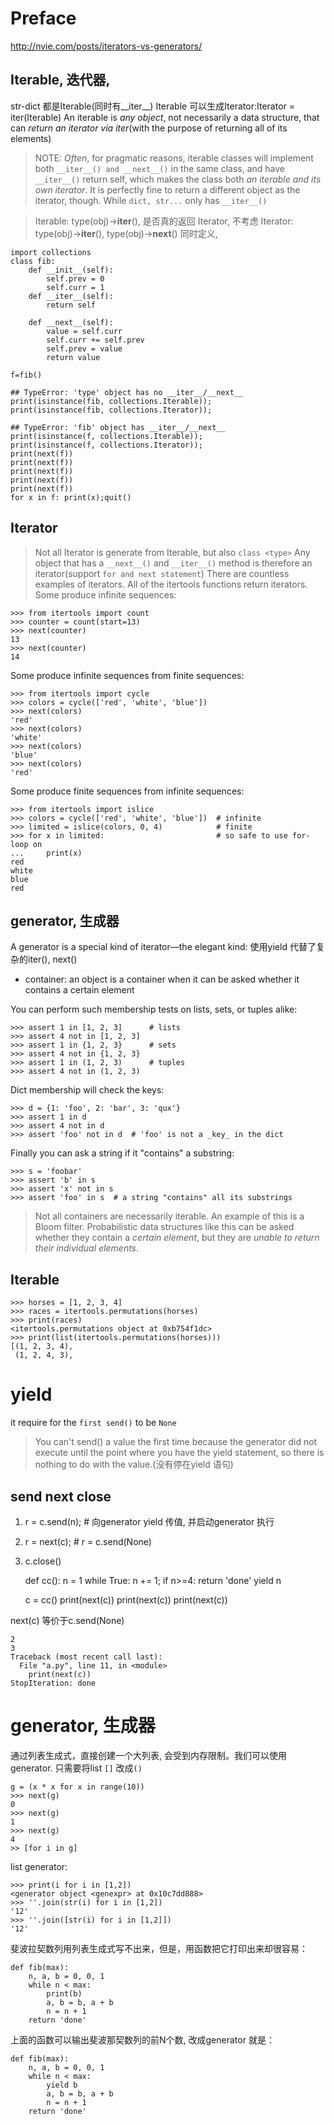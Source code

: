 # Preface
http://nvie.com/posts/iterators-vs-generators/

## Iterable, 迭代器,
str-dict 都是Iterable(同时有__iter__)
Iterable 可以生成Iterator:Iterator = iter(Iterable)
An iterable is *any object*, not necessarily a data structure, that can *return an iterator via iter*(with the purpose of returning all of its elements)

> NOTE:
*Often*, for pragmatic reasons, iterable classes will implement both `__iter__() and __next__()` in the same class, and have `__iter__()` return self, which makes the class both *an iterable and its own iterator*. It is perfectly fine to return a different object as the iterator, though. While `dict, str...`  only has `__iter__()`

> Iterable: type(obj)->__iter__(), 是否真的返回 Iterator, 不考虑
> Iterator: type(obj)->__iter__(), type(obj)->__next__() 同时定义,

	import collections
	class fib:
	    def __init__(self):
	        self.prev = 0
	        self.curr = 1
	    def __iter__(self):
	        return self

	    def __next__(self):
	        value = self.curr
	        self.curr += self.prev
	        self.prev = value
	        return value

	f=fib()

	## TypeError: 'type' object has no __iter__/__next__
	print(isinstance(fib, collections.Iterable));
	print(isinstance(fib, collections.Iterator));

	## TypeError: 'fib' object has __iter__/__next__
	print(isinstance(f, collections.Iterable));
	print(isinstance(f, collections.Iterator));
	print(next(f))
	print(next(f))
	print(next(f))
	print(next(f))
	print(next(f))
	for x in f: print(x);quit()

## Iterator
> Not all Iterator is generate from Iterable, but also `class <type>`
Any object that has a `__next__()` and `__iter__()` method is therefore an iterator(support `for and next statement`)
There are countless examples of iterators. All of the itertools functions return iterators. Some produce infinite sequences:

	>>> from itertools import count
	>>> counter = count(start=13)
	>>> next(counter)
	13
	>>> next(counter)
	14

Some produce infinite sequences from finite sequences:

	>>> from itertools import cycle
	>>> colors = cycle(['red', 'white', 'blue'])
	>>> next(colors)
	'red'
	>>> next(colors)
	'white'
	>>> next(colors)
	'blue'
	>>> next(colors)
	'red'

Some produce finite sequences from infinite sequences:

	>>> from itertools import islice
	>>> colors = cycle(['red', 'white', 'blue'])  # infinite
	>>> limited = islice(colors, 0, 4)            # finite
	>>> for x in limited:                         # so safe to use for-loop on
	...     print(x)
	red
	white
	blue
	red


## generator, 生成器
 A generator is a special kind of iterator—the elegant kind: 使用yield 代替了复杂的iter(), next()

- container: an object is a container when it can be asked whether it contains a certain element

You can perform such membership tests on lists, sets, or tuples alike:

	>>> assert 1 in [1, 2, 3]      # lists
	>>> assert 4 not in [1, 2, 3]
	>>> assert 1 in {1, 2, 3}      # sets
	>>> assert 4 not in {1, 2, 3}
	>>> assert 1 in (1, 2, 3)      # tuples
	>>> assert 4 not in (1, 2, 3)

Dict membership will check the keys:

	>>> d = {1: 'foo', 2: 'bar', 3: 'qux'}
	>>> assert 1 in d
	>>> assert 4 not in d
	>>> assert 'foo' not in d  # 'foo' is not a _key_ in the dict

Finally you can ask a string if it "contains" a substring:

	>>> s = 'foobar'
	>>> assert 'b' in s
	>>> assert 'x' not in s
	>>> assert 'foo' in s  # a string "contains" all its substrings

> Not all containers are necessarily iterable. An example of this is a Bloom filter. Probabilistic data structures like this can be asked whether they contain a *certain element*, but they are *unable to return their individual elements*.



## Iterable

	>>> horses = [1, 2, 3, 4]
	>>> races = itertools.permutations(horses)
	>>> print(races)
	<itertools.permutations object at 0xb754f1dc>
	>>> print(list(itertools.permutations(horses)))
	[(1, 2, 3, 4),
	 (1, 2, 4, 3),

# yield
it require for the `first send()` to be `None`
> You can't send() a value the first time because the generator did not execute until the point where you have the yield statement, so there is nothing to do with the value.(没有停在yield 语句)

## send next close
1. r = c.send(n); # 向generator yield 传值, 并启动generator 执行
1. r = next(c); # r = c.send(None)
2. c.close()

	def cc():
		n = 1
		while True:
			n += 1;
			if n>=4: return 'done'
			yield n

	c = cc()
	print(next(c))
	print(next(c))
	print(next(c))

next(c) 等价于c.send(None)

	2
	3
	Traceback (most recent call last):
	  File "a.py", line 11, in <module>
	    print(next(c))
	StopIteration: done


# generator, 生成器
通过列表生成式，直接创建一个大列表, 会受到内存限制。我们可以使用generator. 只需要将list `[]` 改成`()`

	g = (x * x for x in range(10))
	>>> next(g)
	0
	>>> next(g)
	1
	>>> next(g)
	4
	>> [for i in g]

list generator:

	>>> print(i for i in [1,2])
	<generator object <genexpr> at 0x10c7dd888>
	>>> ''.join(str(i) for i in [1,2])
	'12'
	>>> ''.join([str(i) for i in [1,2]])
	'12'

斐波拉契数列用列表生成式写不出来，但是，用函数把它打印出来却很容易：

	def fib(max):
		n, a, b = 0, 0, 1
		while n < max:
			print(b)
			a, b = b, a + b
			n = n + 1
		return 'done'

上面的函数可以输出斐波那契数列的前N个数, 改成generator 就是：

	def fib(max):
		n, a, b = 0, 0, 1
		while n < max:
			yield b
			a, b = b, a + b
			n = n + 1
		return 'done'
